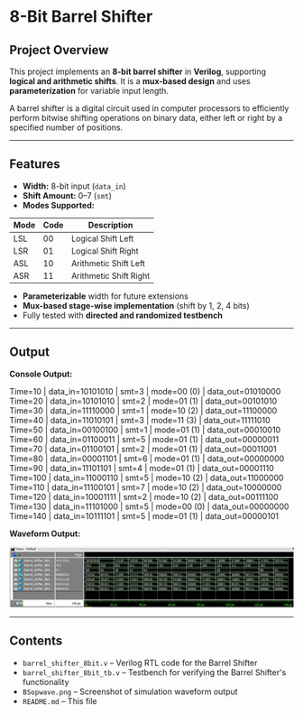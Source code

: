 # 8-Bit Barrel Shifter

## Project Overview

This project implements an **8-bit barrel shifter** in **Verilog**, supporting **logical and arithmetic shifts**. It is a **mux-based design** and uses **parameterization** for variable input length.

A barrel shifter is a digital circuit used in computer processors to efficiently perform bitwise shifting operations on binary data, either left or right by a specified number of positions.

---

## Features

- **Width:** 8-bit input (`data_in`)  
- **Shift Amount:** 0–7 (`smt`)  
- **Modes Supported:**  

| Mode | Code | Description |
|------|------|-------------|
| LSL  | 00   | Logical Shift Left |
| LSR  | 01   | Logical Shift Right |
| ASL  | 10   | Arithmetic Shift Left |
| ASR  | 11   | Arithmetic Shift Right |

- **Parameterizable** width for future extensions  
- **Mux-based stage-wise implementation** (shift by 1, 2, 4 bits)  
- Fully tested with **directed and randomized testbench**

---

## Output

**Console Output:**

Time=10 | data_in=10101010 | smt=3 | mode=00 (0) | data_out=01010000 <br>
Time=20 | data_in=10101010 | smt=2 | mode=01 (1) | data_out=00101010 <br>
Time=30 | data_in=11110000 | smt=1 | mode=10 (2) | data_out=11100000 <br>
Time=40 | data_in=11010101 | smt=3 | mode=11 (3) | data_out=11111010 <br>
Time=50 | data_in=00100100 | smt=1 | mode=01 (1) | data_out=00010010 <br>
Time=60 | data_in=01100011 | smt=5 | mode=01 (1) | data_out=00000011 <br>
Time=70 | data_in=01100101 | smt=2 | mode=01 (1) | data_out=00011001 <br>
Time=80 | data_in=00001101 | smt=6 | mode=01 (1) | data_out=00000000 <br>
Time=90 | data_in=11101101 | smt=4 | mode=01 (1) | data_out=00001110 <br>
Time=100 | data_in=11000110 | smt=5 | mode=10 (2) | data_out=11000000 <br>
Time=110 | data_in=11100101 | smt=7 | mode=10 (2) | data_out=10000000 <br>
Time=120 | data_in=10001111 | smt=2 | mode=10 (2) | data_out=00111100 <br>
Time=130 | data_in=11101000 | smt=5 | mode=00 (0) | data_out=00000000 <br>
Time=140 | data_in=10111101 | smt=5 | mode=01 (1) | data_out=00000101 <br>

**Waveform Output:**

![Waveform Screenshot](BSopwave.png)

---

## Contents

- `barrel_shifter_8bit.v` – Verilog RTL code for the Barrel Shifter  
- `barrel_shifter_8bit_tb.v` – Testbench for verifying the Barrel Shifter's functionality  
- `BSopwave.png` – Screenshot of simulation waveform output  
- `README.md` – This file
